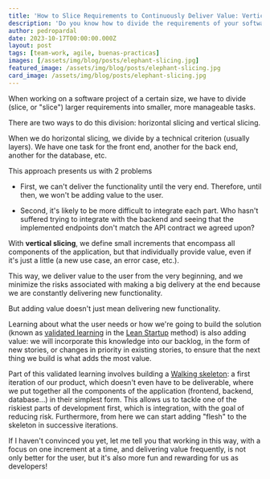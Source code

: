 ```yaml
---
title: 'How to Slice Requirements to Continuously Deliver Value: Vertical Slicing'
description: 'Do you know how to divide the requirements of your software project to deliver value continuously?'
author: pedropardal
date: 2023-10-17T00:00:00.000Z
layout: post
tags: [team-work, agile, buenas-practicas]
images: [/assets/img/blog/posts/elephant-slicing.jpg]
featured_image: /assets/img/blog/posts/elephant-slicing.jpg
card_image: /assets/img/blog/posts/elephant-slicing.jpg
---
```


When working on a software project of a certain size, we have to divide (slice, or "slice") larger requirements into smaller, more manageable tasks.

There are two ways to do this division: horizontal slicing and vertical slicing.

When we do horizontal slicing, we divide by a technical criterion (usually layers). We have one task for the front end, another for the back end, another for the database, etc.

This approach presents us with 2 problems

- First, we can't deliver the functionality until the very end. Therefore, until then, we won't be adding value to the user.

- Second, it's likely to be more difficult to integrate each part. Who hasn't suffered trying to integrate with the backend and seeing that the implemented endpoints don't match the API contract we agreed upon?

With **vertical slicing**, we define small increments that encompass all components of the application, but that individually provide value, even if it's just a little (a new use case, an error case, etc.).

This way, we deliver value to the user from the very beginning, and we minimize the risks associated with making a big delivery at the end because we are constantly delivering new functionality.

But adding value doesn't just mean delivering new functionality.

Learning about what the user needs or how we're going to build the solution (known as [validated learning](https://solvingadhoc.com/aprendizaje-validado-lean-startup-pilar-fundamental/) in the [Lean Startup](https://www.amazon.es/s?k=the+lean+startup&adgrpid=55178272774) method) is also adding value: we will incorporate this knowledge into our backlog, in the form of new stories, or changes in priority in existing stories, to ensure that the next thing we build is what adds the most value.

Part of this validated learning involves building a [Walking skeleton](https://wiki.c2.com/?WalkingSkeleton): a first iteration of our product, which doesn't even have to be deliverable, where we put together all the components of the application (frontend, backend, database...) in their simplest form. This allows us to tackle one of the riskiest parts of development first, which is integration, with the goal of reducing risk. Furthermore, from here we can start adding "flesh" to the skeleton in successive iterations.

If I haven't convinced you yet, let me tell you that working in this way, with a focus on one increment at a time, and delivering value frequently, is not only better for the user, but it's also more fun and rewarding for us as developers!
